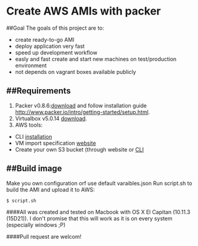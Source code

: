 Create AWS AMIs with packer
=============


##Goal
The goals of this project are to:
+ create ready-to-go AMI
+ deploy application very fast
+ speed up development workflow
+ easly and fast create and start new machines on test/production environment
+ not depends on vagrant boxes available publicly


##Requirements
-----------
1. Packer v0.8.6:[download](http://www.packer.io/downloads.html) and follow installation guide http://www.packer.io/intro/getting-started/setup.html.
2. Virtualbox v5.0.14 [download](https://www.virtualbox.org/wiki/Downloads).
3. AWS tools:
+ CLI [installation](http://docs.aws.amazon.com/cli/latest/userguide/installing.html)
+ VM import specification [website](http://docs.aws.amazon.com/AWSEC2/latest/UserGuide/VMImportPrerequisites.html)
+ Create your own S3 bucket (through website or [CLI](http://docs.aws.amazon.com/cli/latest/reference/s3api/create-bucket.htm)


##Build image
-----------
Make you own configuration orf use default varaibles.json
Run script.sh to build the AMI and upload it to AWS:
```
$ script.sh
```


####All was created and tested on Macbook with OS X El Capitan (10.11.3 (15D21)).  I don't promise that this will work as it is on every system (especially windows ;P)

####Pull request are welcom!
